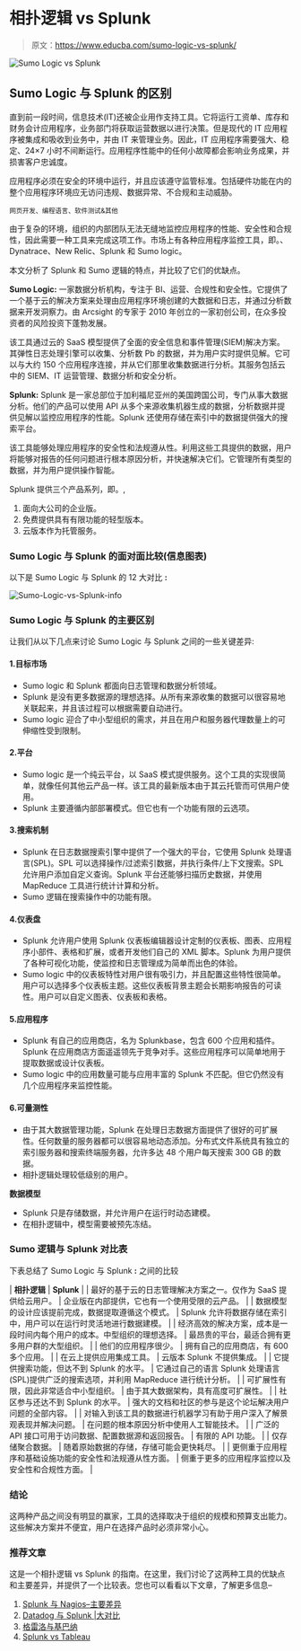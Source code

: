 # 相扑逻辑 vs Splunk

> 原文：<https://www.educba.com/sumo-logic-vs-splunk/>

![Sumo Logic vs Splunk](img/5b3f5baed0dde37ac848b79724389eca.png)



## Sumo Logic 与 Splunk 的区别

直到前一段时间，信息技术(IT)还被企业用作支持工具。它将运行工资单、库存和财务会计应用程序，业务部门将获取运营数据以进行决策。但是现代的 IT 应用程序被集成和吸收到业务中，并由 IT 来管理业务。因此，IT 应用程序需要强大、稳定、24×7 小时不间断运行。应用程序性能中的任何小故障都会影响业务成果，并损害客户忠诚度。

应用程序必须在安全的环境中运行，并且应该遵守监管标准。包括硬件功能在内的整个应用程序环境应无访问违规、数据异常、不合规和主动威胁。

<small>网页开发、编程语言、软件测试&其他</small>

由于复杂的环境，组织的内部团队无法无缝地监控应用程序的性能、安全性和合规性，因此需要一种工具来完成这项工作。市场上有各种应用程序监控工具，即。、Dynatrace、New Relic、Splunk 和 Sumo logic。

本文分析了 Splunk 和 Sumo 逻辑的特点，并比较了它们的优缺点。

**Sumo Logic:** 一家数据分析机构，专注于 BI、运营、合规性和安全性。它提供了一个基于云的解决方案来处理由应用程序环境创建的大数据和日志，并通过分析数据来开发洞察力。由 Arcsight 的专家于 2010 年创立的一家初创公司，在众多投资者的风险投资下蓬勃发展。

该工具通过云的 SaaS 模型提供了全面的安全信息和事件管理(SIEM)解决方案。其弹性日志处理引擎可以收集、分析数 Pb 的数据，并为用户实时提供见解。它可以与大约 150 个应用程序连接，并从它们那里收集数据进行分析。其服务包括云中的 SIEM、IT 运营管理、数据分析和安全分析。

**Splunk:** Splunk 是一家总部位于加利福尼亚州的美国跨国公司，专门从事大数据分析。他们的产品可以使用 API 从多个来源收集机器生成的数据，分析数据并提供见解以监控应用程序的性能。Splunk 还使用存储在索引中的数据提供强大的搜索平台。

该工具能够处理应用程序的安全性和法规遵从性。利用这些工具提供的数据，用户将能够对报告的任何问题进行根本原因分析，并快速解决它们。它管理所有类型的数据，并为用户提供操作智能。

Splunk 提供三个产品系列，即。,

1.  面向大公司的企业版。
2.  免费提供具有有限功能的轻型版本。
3.  云版本作为托管服务。

### Sumo Logic 与 Splunk 的面对面比较(信息图表)

以下是 Sumo Logic 与 Splunk 的 12 大对比 **:**

![Sumo-Logic-vs-Splunk-info](img/1cd6cbf06aff836e6bca64b866f6d6db.png)



### Sumo Logic 与 Splunk 的主要区别

让我们从以下几点来讨论 Sumo Logic 与 Splunk 之间的一些关键差异:

#### 1.目标市场

*   Sumo logic 和 Splunk 都面向日志管理和数据分析领域。
*   Splunk 是没有更多数据源的理想选择。从所有来源收集的数据可以很容易地关联起来，并且该过程可以根据需要自动进行。
*   Sumo logic 迎合了中小型组织的需求，并且在用户和服务器代理数量上的可伸缩性受到限制。

#### 2.平台

*   Sumo logic 是一个纯云平台，以 SaaS 模式提供服务。这个工具的实现很简单，就像任何其他云产品一样。该工具的最新版本由于其云托管而可供用户使用。
*   Splunk 主要遵循内部部署模式。但它也有一个功能有限的云选项。

#### 3.搜索机制

*   Splunk 在日志数据搜索引擎中提供了一个强大的平台，它使用 Splunk 处理语言(SPL)。SPL 可以选择操作/过滤索引数据，并执行条件/上下文搜索。SPL 允许用户添加自定义查询。Splunk 平台还能够扫描历史数据，并使用 MapReduce 工具进行统计计算和分析。
*   Sumo 逻辑在搜索操作中的功能有限。

#### 4.仪表盘

*   Splunk 允许用户使用 Splunk 仪表板编辑器设计定制的仪表板、图表、应用程序小部件、表格和扩展，或者开发他们自己的 XML 脚本。Splunk 为用户提供了各种可视化功能，使监控和日志管理成为简单而出色的体验。
*   Sumo logic 中的仪表板特性对用户很有吸引力，并且配置这些特性很简单。用户可以选择多个仪表板主题。这些仪表板背景主题会长期影响报告的可读性。用户可以自定义图表、仪表板和表格。

#### 5.应用程序

*   Splunk 有自己的应用商店，名为 Splunkbase，包含 600 个应用和插件。Splunk 在应用商店方面遥遥领先于竞争对手。这些应用程序可以简单地用于提取数据或设计仪表板。
*   Sumo logic 中的应用数量可能与应用丰富的 Splunk 不匹配。但它仍然没有几个应用程序来监控性能。

#### 6.可量测性

*   由于其大数据管理功能，Splunk 在处理日志数据方面提供了很好的可扩展性。任何数量的服务器都可以很容易地动态添加。分布式文件系统具有独立的索引服务器和搜索终端服务器，允许多达 48 个用户每天搜索 300 GB 的数据。
*   相扑逻辑处理较低级别的用户。

**数据模型**

*   Splunk 只是存储数据，并允许用户在运行时动态建模。
*   在相扑逻辑中，模型需要被预先冻结。

### Sumo 逻辑与 Splunk 对比表

下表总结了 Sumo Logic 与 Splunk **:** 之间的比较

| **相扑逻辑** | **Splunk** |
| 最好的基于云的日志管理解决方案之一。仅作为 SaaS 提供给云用户。 | 企业版在内部提供，它也有一个使用受限的云产品。 |
| 数据模型的设计应该提前完成，数据提取遵循这个模式。 | Splunk 允许将数据存储在索引中，用户可以在运行时灵活地进行数据建模。 |
| 经济高效的解决方案，成本是一段时间内每个用户的成本。中型组织的理想选择。 | 最昂贵的平台，最适合拥有更多用户群的大型组织。 |
| 他们的应用程序很少。 | 拥有自己的应用商店，有 600 多个应用。 |
| 在云上提供应用集成工具。 | 云版本 Splunk 不提供集成。 |
| 它提供搜索功能，但达不到 Splunk 的水平。 | 它通过自己的语言 Splunk 处理语言(SPL)提供广泛的搜索选项，并利用 MapReduce 进行统计分析。 |
| 可扩展性有限，因此非常适合中小型组织。 | 由于其大数据架构，具有高度可扩展性。 |
| 社区参与还达不到 Splunk 的水平。 | 强大的文档和社区的参与是这个论坛解决用户问题的全部内容。 |
| 对输入到该工具的数据进行机器学习有助于用户深入了解景观表现并解决问题。 | 在问题的根本原因分析中使用人工智能技术。 |
| 广泛的 API 接口可用于访问数据、配置数据源和返回报告。 | 有限的 API 功能。 |
| 仅存储聚合数据。 | 随着原始数据的存储，存储可能会更快耗尽。 |
| 更侧重于应用程序和基础设施功能的安全性和法规遵从性方面。 | 侧重于更多的应用程序监控以及安全性和合规性方面。 |

### 结论

这两种产品之间没有明显的赢家，工具的选择取决于组织的规模和预算支出能力。这些解决方案并不便宜，用户在选择产品时必须非常小心。

### 推荐文章

这是一个相扑逻辑 vs Splunk 的指南。在这里，我们讨论了这两种工具的优缺点和主要差异，并提供了一个比较表。您也可以看看以下文章，了解更多信息–

1.  [Splunk 与 Nagios–主要差异](https://www.educba.com/splunk-vs-nagios/)
2.  [Datadog 与 Splunk |大对比](https://www.educba.com/datadog-vs-splunk/)
3.  [格雷洛与基巴纳](https://www.educba.com/graylog-vs-kibana/)
4.  [Splunk vs Tableau](https://www.educba.com/splunk-vs-tableau/)





